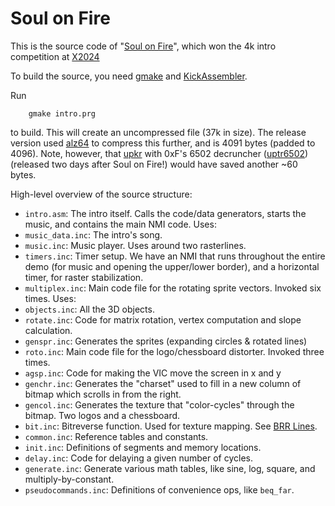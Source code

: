 # Soul on Fire

This is the source code of "[Soul on Fire](https://csdb.dk/release/?id=242826)",
which won the 4k intro competition at [X2024](https://csdb.dk/event/?id=3294)

To build the source, you need [gmake](https://www.gnu.org/software/make/)
and [KickAssembler](http://theweb.dk/KickAssembler/Main.html#frontpage).

Run
```
    gmake intro.prg
```
to build. This will create an uncompressed file (37k in size). The release version used
[alz64](https://csdb.dk/release/?id=77754) to compress this further, and is 4091 bytes
(padded to 4096).
Note, however, that
[upkr](https://github.com/exoticorn/upkr) with 0xF's 6502 decruncher
([uptr6502](https://github.com/pfusik/upkr6502)) (released two days after Soul on Fire!)
would have saved another ~60 bytes.

High-level overview of the source structure:

 * `intro.asm`: The intro itself. Calls the code/data generators, starts the music, and contains the main NMI code. Uses:
  * `music_data.inc`: The intro's song.
  * `music.inc`: Music player. Uses around two rasterlines.
  * `timers.inc`: Timer setup. We have an NMI that runs throughout the entire demo (for music
          and opening the upper/lower border), and a horizontal timer, for raster stabilization.
 * `multiplex.inc`: Main code file for the rotating sprite vectors. Invoked six times. Uses:
  * `objects.inc`: All the 3D objects.
  * `rotate.inc`: Code for matrix rotation, vertex computation and slope calculation.
  * `genspr.inc`: Generates the sprites (expanding circles & rotated lines)
 * `roto.inc`: Main code file for the logo/chessboard distorter. Invoked three times.
  * `agsp.inc`: Code for making the VIC move the screen in x and y
  * `genchr.inc`: Generates the "charset" used to fill in a new column of bitmap which scrolls in from the right.
  * `gencol.inc`: Generates the texture that "color-cycles" through the bitmap. Two logos and a chessboard.
 * `bit.inc`: Bitreverse function. Used for texture mapping. See [BRR Lines](http://www.quiss.org/boo/).
 * `common.inc`: Reference tables and constants.
 * `init.inc`: Definitions of segments and memory locations.
 * `delay.inc`: Code for delaying a given number of cycles.
 * `generate.inc`: Generate various math tables, like sine, log, square, and multiply-by-constant.
 * `pseudocommands.inc`: Definitions of convenience ops, like `beq_far`.
